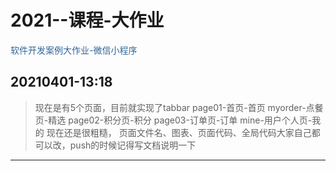 # 2021--课程-大作业
<font color="#336699">软件开发案例大作业-微信小程序 </font>

20210401-13:18
------
> 现在是有5个页面，目前就实现了tabbar
> page01-首页-首页
> myorder-点餐页-精选
> page02-积分页-积分
> page03-订单页-订单
> mine-用户个人页-我的
现在还是很粗糙，
页面文件名、图表、页面代码、全局代码大家自己都可以改，push的时候记得写文档说明一下
------
